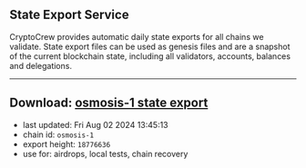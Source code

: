 ## State Export Service
CryptoCrew provides automatic daily state exports for all chains we validate. State export files can be used as genesis files and are a snapshot of the current blockchain state, including all validators, accounts, balances and delegations.

---
**Download: [osmosis-1 state export](https://dl-eu2.ccvalidators.com/SERVICE/osmosis/osmosis-1_export_18776636.json)**
---

- last updated: Fri Aug 02 2024 13:45:13
- chain id: `osmosis-1`
- export height: `18776636`
- use for: airdrops, local tests, chain recovery
